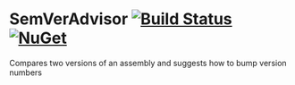 # SemVerAdvisor [![Build Status](https://travis-ci.org/izrik/SemVerAdvisor.svg)](https://travis-ci.org/izrik/SemVerAdvisor) [![NuGet](https://img.shields.io/nuget/v/SemVerAdvisor.svg)](http://www.nuget.org/packages/SemVerAdvisor)

Compares two versions of an assembly and suggests how to bump version numbers
